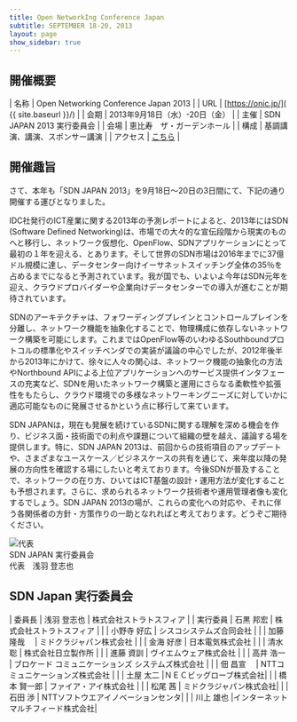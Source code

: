```yaml
---
title: Open NetworkIng Conference Japan
subtitle: SEPTEMBER 18-20, 2013
layout: page
show_sidebar: true
---
```

## 開催概要

| 名称     | Open Networking Conference Japan 2013 |
| URL      | [https://onic.jp/]( {{ site.baseurl }}/) |
| 会期     | 2013年9月18日（水）-20日（金） |
| 主催     | SDN JAPAN 2013 実行委員会 |
| 会場     | 恵比寿　ザ・ガーデンホール |
| 構成     | 基調講演、講演、スポンサー講演 |
| アクセス | [こちら]({{site.baseurl}}/access/) | 

## 開催趣旨

さて、本年も「SDN JAPAN 2013」を9月18日～20日の3日間にて、下記の通り開催する運びとなりました。

IDC社発行のICT産業に関する2013年の予測レポートによると、2013年にはSDN (Software Defined Networking)は、市場での大々的な宣伝段階から現実のものへと移行し、ネットワーク仮想化、OpenFlow、SDNアプリケーションにとって最初の１年を迎える、とあります。そして世界のSDN市場は2016年までに37億ドル規模に達し、データセンター向けイーサネットスイッチング全体の35％を占めるまでになると予測されています。我が国でも、いよいよ今年はSDN元年を迎え、クラウドプロバイダーや企業向けデータセンターでの導入が進むことが期待されています。

SDNのアーキテクチャは、フォワーディングプレインとコントロールプレインを分離し、ネットワーク機能を抽象化することで、物理構成に依存しないネットワーク構築を可能にします。これまではOpenFlow等のいわゆるSouthboundプロトコルの標準化やスイッチベンダでの実装が議論の中心でしたが、2012年後半から2013年にかけて、徐々に人々の関心は、ネットワーク機能の抽象化の方法やNorthbound APIによる上位アプリケーションへのサービス提供インタフェースの充実など、SDNを用いたネットワーク構築と運用にさらなる柔軟性や拡張性をもたらし、クラウド環境での多様なネットワーキングニーズに対していかに適応可能なものに発展させるかという点に移行して来ています。

SDN JAPANは，現在も発展を続けているSDNに関する理解を深める機会を作り、ビジネス面・技術面での利点や課題について組織の壁を越え、議論する場を提供します。特に、SDN JAPAN 2013は、前回からの技術項目のアップデートや、さまざまなユースケース／ビジネスケースの共有を通じて、来年度以降の発展の方向性を確認する場にしたいと考えております。今後SDNが普及することで、ネットワークの在り方、ひいてはICT基盤の設計・運用方法が変化することも予想されます。さらに、求められるネットワーク技術者や運用管理者像も変化するでしょう。SDN JAPAN 2013の場が、これらの変化への対応や、それに伴う各関係者の方針・方策作りの一助となれればと考えております。どうぞご期待ください。

![代表]({{site.baseurl}}/img/asaba.jpg)<br />
SDN JAPAN 実行委員会<br />
代表　浅羽 登志也

## SDN Japan 実行委員会

| 委員長 | 浅羽 登志也 | 株式会社ストラトスフィア | 
| 実行委員 | 石黒 邦宏 | 株式会社ストラトスフィア | 
| | 小野寺 好広 | シスコシステムズ合同会社 |
| | 加藤 隆哉 　| ミドクラジャパン株式会社 |
| | 金海 好彦 | 日本電気株式会社 | 
| | 清水 聡 | 株式会社日立製作所 |
| | 進藤 資訓 | ヴイエムウェア株式会社 |
| | 高井 浩一 | ブロケード コミュニケーションズ システムズ株式会社 |
| | 佃 昌宣 　| NTTコミュニケーションズ株式会社 |
| | 土屋 太二 |ＮＥＣビッグローブ株式会社|
| | 橋本 賢一郎 | ファイア・アイ株式会社 |
| | 松尾 茜 |	ミドクラジャパン株式会社|
| | 石田 渉 | NTTソフトウエアイノベーションセンタ|
| | 川上 雄也 |インターネットマルチフィード株式会社|

